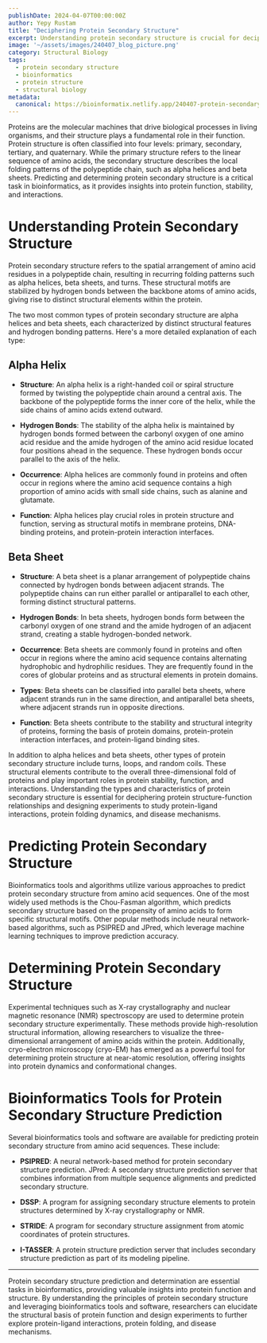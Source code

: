```yaml
---
publishDate: 2024-04-07T00:00:00Z
author: Yepy Rustam
title: "Deciphering Protein Secondary Structure"
excerpt: Understanding protein secondary structure is crucial for deciphering protein function and interactions. In this article, we delve into the fundamentals of protein secondary structure and explore how bioinformatics tools and software predict and determine the secondary structure of proteins, empowering newcomers in bioinformatics to navigate this fascinating field with confidence.  
image: '~/assets/images/240407_blog_picture.png'
category: Structural Biology
tags:
  - protein secondary structure
  - bioinformatics
  - protein structure
  - structural biology
metadata:
  canonical: https://bioinformatix.netlify.app/240407-protein-secondary-structure
---
```


Proteins are the molecular machines that drive biological processes in living organisms, and their structure plays a fundamental role in their function. Protein structure is often classified into four levels: primary, secondary, tertiary, and quaternary. While the primary structure refers to the linear sequence of amino acids, the secondary structure describes the local folding patterns of the polypeptide chain, such as alpha helices and beta sheets. Predicting and determining protein secondary structure is a critical task in bioinformatics, as it provides insights into protein function, stability, and interactions.

# Understanding Protein Secondary Structure

Protein secondary structure refers to the spatial arrangement of amino acid residues in a polypeptide chain, resulting in recurring folding patterns such as alpha helices, beta sheets, and turns. These structural motifs are stabilized by hydrogen bonds between the backbone atoms of amino acids, giving rise to distinct structural elements within the protein.

The two most common types of protein secondary structure are alpha helices and beta sheets, each characterized by distinct structural features and hydrogen bonding patterns. Here's a more detailed explanation of each type:

## Alpha Helix

- **Structure**: An alpha helix is a right-handed coil or spiral structure formed by twisting the polypeptide chain around a central axis. The backbone of the polypeptide forms the inner core of the helix, while the side chains of amino acids extend outward.

- **Hydrogen Bonds**: The stability of the alpha helix is maintained by hydrogen bonds formed between the carbonyl oxygen of one amino acid residue and the amide hydrogen of the amino acid residue located four positions ahead in the sequence. These hydrogen bonds occur parallel to the axis of the helix.

- **Occurrence**: Alpha helices are commonly found in proteins and often occur in regions where the amino acid sequence contains a high proportion of amino acids with small side chains, such as alanine and glutamate.

- **Function**: Alpha helices play crucial roles in protein structure and function, serving as structural motifs in membrane proteins, DNA-binding proteins, and protein-protein interaction interfaces.

## Beta Sheet

- **Structure**: A beta sheet is a planar arrangement of polypeptide chains connected by hydrogen bonds between adjacent strands. The polypeptide chains can run either parallel or antiparallel to each other, forming distinct structural patterns.

- **Hydrogen Bonds**: In beta sheets, hydrogen bonds form between the carbonyl oxygen of one strand and the amide hydrogen of an adjacent strand, creating a stable hydrogen-bonded network.

- **Occurrence**: Beta sheets are commonly found in proteins and often occur in regions where the amino acid sequence contains alternating hydrophobic and hydrophilic residues. They are frequently found in the cores of globular proteins and as structural elements in protein domains.

- **Types**: Beta sheets can be classified into parallel beta sheets, where adjacent strands run in the same direction, and antiparallel beta sheets, where adjacent strands run in opposite directions.

- **Function**: Beta sheets contribute to the stability and structural integrity of proteins, forming the basis of protein domains, protein-protein interaction interfaces, and protein-ligand binding sites.

In addition to alpha helices and beta sheets, other types of protein secondary structure include turns, loops, and random coils. These structural elements contribute to the overall three-dimensional fold of proteins and play important roles in protein stability, function, and interactions. Understanding the types and characteristics of protein secondary structure is essential for deciphering protein structure-function relationships and designing experiments to study protein-ligand interactions, protein folding dynamics, and disease mechanisms.

# Predicting Protein Secondary Structure

Bioinformatics tools and algorithms utilize various approaches to predict protein secondary structure from amino acid sequences. One of the most widely used methods is the Chou-Fasman algorithm, which predicts secondary structure based on the propensity of amino acids to form specific structural motifs. Other popular methods include neural network-based algorithms, such as PSIPRED and JPred, which leverage machine learning techniques to improve prediction accuracy.

# Determining Protein Secondary Structure

Experimental techniques such as X-ray crystallography and nuclear magnetic resonance (NMR) spectroscopy are used to determine protein secondary structure experimentally. These methods provide high-resolution structural information, allowing researchers to visualize the three-dimensional arrangement of amino acids within the protein. Additionally, cryo-electron microscopy (cryo-EM) has emerged as a powerful tool for determining protein structure at near-atomic resolution, offering insights into protein dynamics and conformational changes.

# Bioinformatics Tools for Protein Secondary Structure Prediction

Several bioinformatics tools and software are available for predicting protein secondary structure from amino acid sequences. These include:

- **PSIPRED**: A neural network-based method for protein secondary structure prediction.
JPred: A secondary structure prediction server that combines information from multiple sequence alignments and predicted secondary structure.

- **DSSP**: A program for assigning secondary structure elements to protein structures determined by X-ray crystallography or NMR.

- **STRIDE**: A program for secondary structure assignment from atomic coordinates of protein structures.

- **I-TASSER**: A protein structure prediction server that includes secondary structure prediction as part of its modeling pipeline.

***

Protein secondary structure prediction and determination are essential tasks in bioinformatics, providing valuable insights into protein function and structure. By understanding the principles of protein secondary structure and leveraging bioinformatics tools and software, researchers can elucidate the structural basis of protein function and design experiments to further explore protein-ligand interactions, protein folding, and disease mechanisms.
